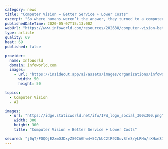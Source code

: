 ```yaml
---
category: news
title: "Computer Vision = Better Service + Lower Costs"
excerpt: "So where humans weren’t the answer, they turned to a computer vision-based POS system developed by Flytech and its subsidiary Berry AI."
publishedDateTime: 2020-05-07T15:13:00Z
webUrl: "https://www.infoworld.com/resources/202638/computer-vision-better-service-lower-costs"
type: article
quality: 69
heat: 69
published: false

provider:
  name: InfoWorld
  domain: infoworld.com
  images:
    - url: "https://insideout.app/ai/assets/images/organizations/infoworld.com-50x50.jpg"
      width: 50
      height: 50

topics:
  - Computer Vision
  - AI

images:
  - url: "https://idge.staticworld.net/ifw/IFW_logo_social_300x300.png"
    width: 300
    height: 300
    title: "Computer Vision = Better Service + Lower Costs"

secured: "j0qT/FOQQjE2xmOJDxyZS0CAGhw4+5C/kUC2tR92DuvSfeS/yLRHn/rXHxe81o1JQQwM6/Ytwf9bDlzlrlMh/ogc9XAK46qiQ/RzbchKoxa/5Smu33OvxxR8TvwBgIHMDswueVFr23ULxq3P2MVj/anSTewveTbuFZ5+ZVhOzHYx+cyZ/f+gr4OloGl/ezeI9+H5q4NVXR98Z2/17DqVFJun74huMjYw2zstE6o2iCGLmCQcut+6cGEJiM2hZOiQuqKHWdK3MI7l+fBEwAyJBXI40PSNwLh0kzTg2YRQsBysT6yeflo0a+nyCXAiMx0v;PbVoirS9dEXoAcLjV8bpdg=="
---
```


